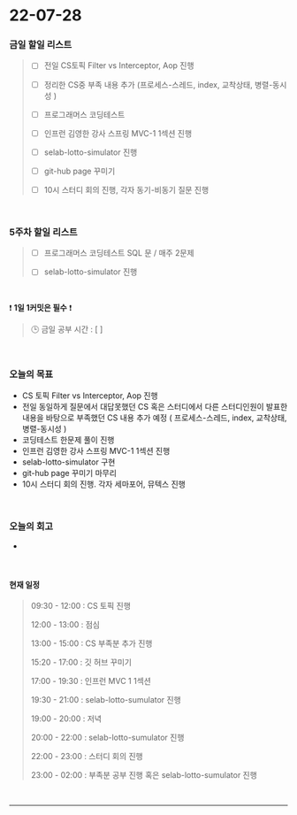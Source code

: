 # 22-07-28
 ### 금일 할일 리스트 
> - [ ]  전일 CS토픽 Filter vs Interceptor, Aop 진행 
>
> - [ ]  정리한 CS중 부족 내용 추가 (프로세스-스레드, index, 교착상태, 병렬-동시성 )
>
> - [ ]  프로그래머스 코딩테스트
>
> - [ ]  인프런 김영한 강사 스프링 MVC-1 1섹션 진행
>
> - [ ]  selab-lotto-simulator 진행
>
> - [ ]  git-hub page 꾸미기
>
> - [ ]  10시 스터디 회의 진행, 각자 동기-비동기 질문 진행

<br/>

### 5주차 할일 리스트  

> - [ ]  프로그래머스 코딩테스트 SQL 문 / 매주 2문제  
>
> - [ ]  selab-lotto-simulator 진행

<br/>

❗ **1일 1커밋은 필수** ❗
> 🕒 금일 공부 시간 :  [  ]    
  
<br/>

### 오늘의 목표
- CS 토픽 Filter vs Interceptor, Aop  진행
- 전일 동일하게 질문에서 대답못했던 CS 혹은 스터디에서 다른 스터디인원이 발표한 내용을 바탕으로 부족했던 CS 내용 추가 예정 ( 프로세스-스레드, index, 교착상태, 병렬-동시성 )
- 코딩테스트 한문제 풀이 진행
- 인프런 김영한 강사 스프링 MVC-1 1섹션 진행
- selab-lotto-simulator 구현
- git-hub page 꾸미기 마무리
- 10시 스터디 회의 진행. 각자 세마포어, 뮤텍스 진행

<br>

### 오늘의 회고
- 


<br>

#### 현재 일정  
> 09:30 - 12:00 : CS 토픽 진행
>
> 12:00 - 13:00 : 점심
>
> 13:00 - 15:00 : CS 부족분 추가 진행
>
> 15:20 - 17:00 : 깃 허브 꾸미기
>
> 17:00 - 19:30 : 인프런 MVC 1 1섹션
>
> 19:30 - 21:00 : selab-lotto-sumulator 진행
>
> 19:00 - 20:00 : 저녁
>
> 20:00 - 22:00 : selab-lotto-sumulator 진행
>
> 22:00 - 23:00 : 스터디 회의 진행
>
> 23:00 - 02:00 : 부족분 공부 진행 혹은 selab-lotto-sumulator 진행

<br/>

------------  
